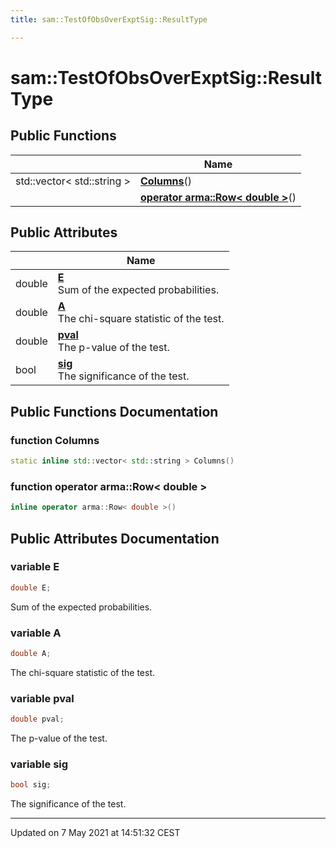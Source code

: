 ```yaml
---
title: sam::TestOfObsOverExptSig::ResultType

---
```


# sam::TestOfObsOverExptSig::ResultType



## Public Functions

|                | Name           |
| -------------- | -------------- |
| std::vector< std::string > | **[Columns](/doxygen/Classes/structsam_1_1_test_of_obs_over_expt_sig_1_1_result_type/#function-columns)**() |
| | **[operator arma::Row< double >](/doxygen/Classes/structsam_1_1_test_of_obs_over_expt_sig_1_1_result_type/#function-operator-armarow<-double->)**() |

## Public Attributes

|                | Name           |
| -------------- | -------------- |
| double | **[E](/doxygen/Classes/structsam_1_1_test_of_obs_over_expt_sig_1_1_result_type/#variable-e)** <br>Sum of the expected probabilities.  |
| double | **[A](/doxygen/Classes/structsam_1_1_test_of_obs_over_expt_sig_1_1_result_type/#variable-a)** <br>The chi-square statistic of the test.  |
| double | **[pval](/doxygen/Classes/structsam_1_1_test_of_obs_over_expt_sig_1_1_result_type/#variable-pval)** <br>The p-value of the test.  |
| bool | **[sig](/doxygen/Classes/structsam_1_1_test_of_obs_over_expt_sig_1_1_result_type/#variable-sig)** <br>The significance of the test.  |

## Public Functions Documentation

### function Columns

```cpp
static inline std::vector< std::string > Columns()
```


### function operator arma::Row< double >

```cpp
inline operator arma::Row< double >()
```


## Public Attributes Documentation

### variable E

```cpp
double E;
```

Sum of the expected probabilities. 

### variable A

```cpp
double A;
```

The chi-square statistic of the test. 

### variable pval

```cpp
double pval;
```

The p-value of the test. 

### variable sig

```cpp
bool sig;
```

The significance of the test. 

-------------------------------

Updated on  7 May 2021 at 14:51:32 CEST